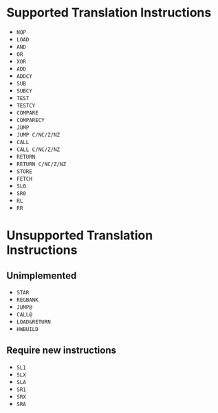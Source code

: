 # Supported Translation Instructions
* `NOP`
* `LOAD`
* `AND`
* `OR`
* `XOR`
* `ADD`
* `ADDCY`
* `SUB`
* `SUBCY`
* `TEST`
* `TESTCY`
* `COMPARE`
* `COMPARECY`
* `JUMP`
* `JUMP C/NC/Z/NZ`
* `CALL`
* `CALL C/NC/Z/NZ`
* `RETURN`
* `RETURN C/NC/Z/NZ`
* `STORE`
* `FETCH`
* `SL0`
* `SR0`
* `RL`
* `RR`

# Unsupported Translation Instructions
## Unimplemented
* `STAR`
* `REGBANK`
* `JUMP@`
* `CALL@`
* `LOAD&RETURN`
* `HWBUILD`

## Require new instructions
* `SL1`
* `SLX`
* `SLA`
* `SR1`
* `SRX`
* `SRA`